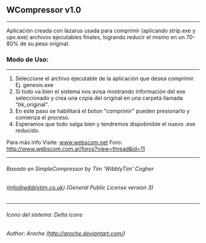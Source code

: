 ## WCompressor v1.0
----------------------------------
Aplicación creada con lazarus usada para comprimir (aplicando strip.exe y upx.exe) archivos ejecutables finales,
logrando reducir el mismo en un 70-80% de su peso original.

### Modo de Uso:
----------------------------------
1. Seleccione el archivo ejecutable de la aplicación que desea comprimir. Ej. genesis.exe
2. Si todo va bien el sistema nos avisa mostrando información del exe seleccionado y crea una copia del original en una carpeta llamada "bk_original".
3. En este paso se habilitará el boton "comprimir" pueden presionarlo y comienza el proceso.
4. Esperamos que todo salga bien y tendremos dispobinible el nuevo .exe reducido. 

Para más info Visite: www.webscom.net
Foro: http://www.webscom.com.ar/foros?view=thread&id=11

----------------------------------
###### Basado en SimpleCompressor by Tim 'WibblyTim' Cogher
###### (info@wibblytim.co.uk) (General Public License version 3)
----------------------------------
###### Icono del sistema: Delta icons
###### Author: Aroche (http://aroche.deviantart.com/)
